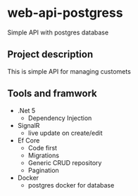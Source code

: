 # web-api-postgress
Simple API with postgres database

## Project description
This is simple API for managing customets

## Tools and framwork
- .Net 5
  - Dependency Injection
- SignalR
  - live update on create/edit
- Ef Core
  - Code first
  - Migrations
  - Generic CRUD repository
  - Pagination
- Docker
  - postgres docker for database
